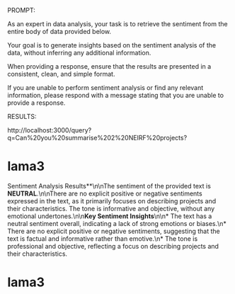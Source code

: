 PROMPT:

As an expert in data analysis, your task is to retrieve the sentiment from the entire body of data provided below. 

Your goal is to generate insights based on the sentiment analysis of the data, without inferring any additional information.

When providing a response, ensure that the results are presented in a consistent, clean, and simple format.

If you are unable to perform sentiment analysis or find any relevant information, please respond with a message stating that you are unable to provide a response.



RESULTS:

http://localhost:3000/query?q=Can%20you%20summarise%202%20NEIRF%20projects?

lama3
=====

Sentiment Analysis Results**\n\nThe sentiment of the provided text is **NEUTRAL**.\n\nThere are no explicit positive or negative sentiments expressed in the text, as it primarily focuses on describing projects and their characteristics. The tone is informative and objective, without any emotional undertones.\n\n**Key Sentiment Insights**\n\n* The text has a neutral sentiment overall, indicating a lack of strong emotions or biases.\n* There are no explicit positive or negative sentiments, suggesting that the text is factual and informative rather than emotive.\n* The tone is professional and objective, reflecting a focus on describing projects and their characteristics.


lama3
=====

